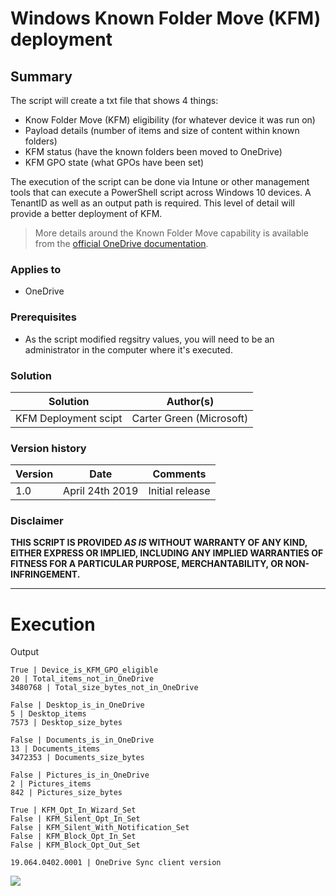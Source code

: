 # Windows Known Folder Move (KFM) deployment #

## Summary ##

The script will create a txt file that shows 4 things:

- Know Folder Move (KFM) eligibility (for whatever device it was run on)
- Payload details (number of items and size of content within known folders) 
- KFM status (have the known folders been moved to OneDrive)
- KFM GPO state (what GPOs have been set)

The execution of the script can be done via Intune or other management tools that can execute a PowerShell script across Windows 10 devices.  A TenantID as well as an output path is required.  This level of detail will provide a better deployment of KFM.

> More details around the Known Folder Move capability is available from the [official OneDrive documentation](https://docs.microsoft.com/en-us/onedrive/redirect-known-folders).
 
### Applies to ###

- OneDrive

### Prerequisites ###

- As the script modified regsitry values, you will need to be an administrator in the computer where it's executed.

### Solution ###

Solution | Author(s)
---------|----------
KFM Deployment scipt | Carter Green (Microsoft)

### Version history ###

Version  | Date | Comments
---------| -----| --------
1.0  | April 24th 2019 | Initial release

### Disclaimer ###

**THIS SCRIPT IS PROVIDED *AS IS* WITHOUT WARRANTY OF ANY KIND, EITHER EXPRESS OR IMPLIED, INCLUDING ANY IMPLIED WARRANTIES OF FITNESS FOR A PARTICULAR PURPOSE, MERCHANTABILITY, OR NON-INFRINGEMENT.**

----------

# Execution

Output
~~~
True | Device_is_KFM_GPO_eligible
20 | Total_items_not_in_OneDrive
3480768‬ | Total_size_bytes_not_in_OneDrive

False | Desktop_is_in_OneDrive
5 | Desktop_items
7573 | Desktop_size_bytes

False | Documents_is_in_OneDrive
13 | Documents_items
3472353 | Documents_size_bytes

False | Pictures_is_in_OneDrive 
2 | Pictures_items
842 | Pictures_size_bytes

True | KFM_Opt_In_Wizard_Set
False | KFM_Silent_Opt_In_Set
False | KFM_Silent_With_Notification_Set
False | KFM_Block_Opt_In_Set
False | KFM_Block_Opt_Out_Set 

19.064.0402.0001 | OneDrive Sync client version
~~~

<img src="https://telemetry.sharepointpnp.com/onedrive-admin-scripts/scripts/Sync.KFM.Deployment" /> 
